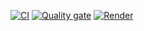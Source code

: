 [![CI](https://github.com/Juliojld12/iwvg-devops-lozano-juliojav/actions/workflows/continuous-integration.yml/badge.svg)](https://github.com/Juliojld12/iwvg-devops-lozano-juliojav/actions/workflows/continuous-integration.yml)
[![Quality gate](https://sonarcloud.io/api/project_badges/quality_gate?project=Juliojld12_iwvg-devops-lozano-juliojav)](https://sonarcloud.io/summary/new_code?id=Juliojld12_iwvg-devops-lozano-juliojav)
[![Render](https://img.shields.io/badge/render-online-success)](https://iwvg-devops-lozano-juliojav.onrender.com)

